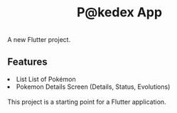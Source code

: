 <html>
  <h1><center>P@kedex App</center></h1>	
  <br>	A new Flutter project.
  <h2>Features</h2>	
  <li>List List of Pokémon</li>
  <li>Pokemon Details Screen (Details, Status, Evolutions)</li>	
  <br>	This project is a starting point for a Flutter application.
</html>
